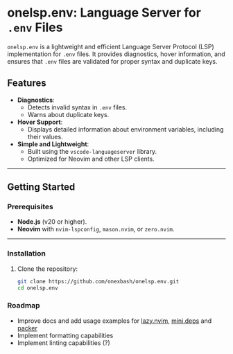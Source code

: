 # onelsp.env: Language Server for `.env` Files

`onelsp.env` is a lightweight and efficient Language Server Protocol (LSP) implementation for `.env` files. It provides diagnostics, hover information, and ensures that `.env` files are validated for proper syntax and duplicate keys.

## Features

- **Diagnostics**:
  - Detects invalid syntax in `.env` files.
  - Warns about duplicate keys.
- **Hover Support**:
  - Displays detailed information about environment variables, including their values.
- **Simple and Lightweight**:
  - Built using the `vscode-languageserver` library.
  - Optimized for Neovim and other LSP clients.

---

## Getting Started

### Prerequisites

- **Node.js** (v20 or higher).
- **Neovim** with `nvim-lspconfig`, `mason.nvim`, or `zero.nvim`.

---

### Installation

1. Clone the repository:
   ```bash
   git clone https://github.com/onexbash/onelsp.env.git
   cd onelsp.env
   ```

### Roadmap

- Improve docs and add usage examples for [lazy.nvim](https://github.com/folke/lazy.nvim), [mini.deps](https://github.com/echasnovski/mini.nvim/blob/main/readmes/mini-deps.md) and [packer](https://github.com/wbthomason/packer.nvim)
- Implement formatting capabilities
- Implement linting capabilities (?)
